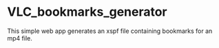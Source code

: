 # VLC_bookmarks_generator
This simple web app generates an xspf file containing bookmarks for an mp4 file.

